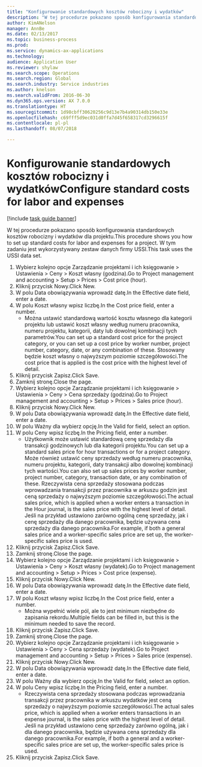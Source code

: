 ```yaml
--- 
title: "Konfigurowanie standardowych kosztów robocizny i wydatków"
description: "W tej procedurze pokazano sposób konfigurowania standardowych kosztów robocizny i wydatków dla projektu."
author: KimANelson
manager: AnnBe
ms.date: 02/13/2017
ms.topic: business-process
ms.prod: 
ms.service: dynamics-ax-applications
ms.technology: 
audience: Application User
ms.reviewer: shylaw
ms.search.scope: Operations
ms.search.region: Global
ms.search.industry: Service industries
ms.author: knelson
ms.search.validFrom: 2016-06-30
ms.dyn365.ops.version: AX 7.0.0
ms.translationtype: HT
ms.sourcegitcommit: 1d98cbff30620256c9d13e7b4a90314db150e33e
ms.openlocfilehash: c69fff5d9ec031d0ffa7d45f658317cd3296615f
ms.contentlocale: pl-pl
ms.lasthandoff: 08/07/2018

---
```

# <a name="configure-standard-costs-for-labor-and-expenses"></a><span data-ttu-id="f4e66-103">Konfigurowanie standardowych kosztów robocizny i wydatków</span><span class="sxs-lookup"><span data-stu-id="f4e66-103">Configure standard costs for labor and expenses</span></span>

[!include [task guide banner](../../includes/task-guide-banner.md)]

<span data-ttu-id="f4e66-104">W tej procedurze pokazano sposób konfigurowania standardowych kosztów robocizny i wydatków dla projektu.</span><span class="sxs-lookup"><span data-stu-id="f4e66-104">This procedure shows you how to set up standard costs for labor and expenses for a project.</span></span> <span data-ttu-id="f4e66-105">W tym zadaniu jest wykorzystywany zestaw danych firmy USSI.</span><span class="sxs-lookup"><span data-stu-id="f4e66-105">This task uses the USSI data set.</span></span>

1. <span data-ttu-id="f4e66-106">Wybierz kolejno opcje Zarządzanie projektami i ich księgowanie > Ustawienia > Ceny > Koszt własny (godzina).</span><span class="sxs-lookup"><span data-stu-id="f4e66-106">Go to Project management and accounting > Setup > Prices > Cost price (hour).</span></span>
2. <span data-ttu-id="f4e66-107">Kliknij przycisk Nowy.</span><span class="sxs-lookup"><span data-stu-id="f4e66-107">Click New.</span></span>
3. <span data-ttu-id="f4e66-108">W polu Data obowiązywania wprowadź datę.</span><span class="sxs-lookup"><span data-stu-id="f4e66-108">In the Effective date field, enter a date.</span></span>
4. <span data-ttu-id="f4e66-109">W polu Koszt własny wpisz liczbę.</span><span class="sxs-lookup"><span data-stu-id="f4e66-109">In the Cost price field, enter a number.</span></span>
    * <span data-ttu-id="f4e66-110">Można ustawić standardową wartość kosztu własnego dla kategorii projektu lub ustawić koszt własny według numeru pracownika, numeru projektu, kategorii, daty lub dowolnej kombinacji tych parametrów.</span><span class="sxs-lookup"><span data-stu-id="f4e66-110">You can set up a standard cost price for the project category, or you can set up a cost price by worker number, project number, category, date, or any combination of these.</span></span> <span data-ttu-id="f4e66-111">Stosowany będzie koszt własny o najwyższym poziomie szczegółowości.</span><span class="sxs-lookup"><span data-stu-id="f4e66-111">The cost price that is applied is the cost price with the highest level of detail.</span></span>  
5. <span data-ttu-id="f4e66-112">Kliknij przycisk Zapisz.</span><span class="sxs-lookup"><span data-stu-id="f4e66-112">Click Save.</span></span>
6. <span data-ttu-id="f4e66-113">Zamknij stronę.</span><span class="sxs-lookup"><span data-stu-id="f4e66-113">Close the page.</span></span>
7. <span data-ttu-id="f4e66-114">Wybierz kolejno opcje Zarządzanie projektami i ich księgowanie > Ustawienia > Ceny > Cena sprzedaży (godzina).</span><span class="sxs-lookup"><span data-stu-id="f4e66-114">Go to Project management and accounting > Setup > Prices > Sales price (hour).</span></span>
8. <span data-ttu-id="f4e66-115">Kliknij przycisk Nowy.</span><span class="sxs-lookup"><span data-stu-id="f4e66-115">Click New.</span></span>
9. <span data-ttu-id="f4e66-116">W polu Data obowiązywania wprowadź datę.</span><span class="sxs-lookup"><span data-stu-id="f4e66-116">In the Effective date field, enter a date.</span></span>
10. <span data-ttu-id="f4e66-117">W polu Ważny dla wybierz opcję.</span><span class="sxs-lookup"><span data-stu-id="f4e66-117">In the Valid for field, select an option.</span></span>
11. <span data-ttu-id="f4e66-118">W polu Ceny wpisz liczbę.</span><span class="sxs-lookup"><span data-stu-id="f4e66-118">In the Pricing field, enter a number.</span></span>
    * <span data-ttu-id="f4e66-119">Użytkownik może ustawić standardową cenę sprzedaży dla transakcji godzinowych lub dla kategorii projektu.</span><span class="sxs-lookup"><span data-stu-id="f4e66-119">You can set up a standard sales price for hour transactions or for a project category.</span></span> <span data-ttu-id="f4e66-120">Może również ustawić ceny sprzedaży według numeru pracownika, numeru projektu, kategorii, daty transakcji albo dowolnej kombinacji tych wartości.</span><span class="sxs-lookup"><span data-stu-id="f4e66-120">You can also set up sales prices by worker number, project number, category, transaction date, or any combination of these.</span></span> <span data-ttu-id="f4e66-121">Rzeczywista cena sprzedaży stosowana podczas wprowadzania transakcji przez pracownika w arkuszu godzin jest ceną sprzedaży o najwyższym poziomie szczegółowości.</span><span class="sxs-lookup"><span data-stu-id="f4e66-121">The actual sales price, which is applied when a worker enters a transaction in the Hour journal, is the sales price with the highest level of detail.</span></span> <span data-ttu-id="f4e66-122">Jeśli na przykład ustawiono zarówno ogólną cenę sprzedaży, jak i cenę sprzedaży dla danego pracownika, będzie używana cena sprzedaży dla danego pracownika.</span><span class="sxs-lookup"><span data-stu-id="f4e66-122">For example, if both a general sales price and a worker-specific sales price are set up, the worker-specific sales price is used.</span></span>  
12. <span data-ttu-id="f4e66-123">Kliknij przycisk Zapisz.</span><span class="sxs-lookup"><span data-stu-id="f4e66-123">Click Save.</span></span>
13. <span data-ttu-id="f4e66-124">Zamknij stronę.</span><span class="sxs-lookup"><span data-stu-id="f4e66-124">Close the page.</span></span>
14. <span data-ttu-id="f4e66-125">Wybierz kolejno opcje Zarządzanie projektami i ich księgowanie > Ustawienia > Ceny > Koszt własny (wydatek).</span><span class="sxs-lookup"><span data-stu-id="f4e66-125">Go to Project management and accounting > Setup > Prices > Cost price (expense).</span></span>
15. <span data-ttu-id="f4e66-126">Kliknij przycisk Nowy.</span><span class="sxs-lookup"><span data-stu-id="f4e66-126">Click New.</span></span>
16. <span data-ttu-id="f4e66-127">W polu Data obowiązywania wprowadź datę.</span><span class="sxs-lookup"><span data-stu-id="f4e66-127">In the Effective date field, enter a date.</span></span>
17. <span data-ttu-id="f4e66-128">W polu Koszt własny wpisz liczbę.</span><span class="sxs-lookup"><span data-stu-id="f4e66-128">In the Cost price field, enter a number.</span></span>
    * <span data-ttu-id="f4e66-129">Można wypełnić wiele pól, ale to jest minimum niezbędne do zapisania rekordu.</span><span class="sxs-lookup"><span data-stu-id="f4e66-129">Multiple fields can be filled in, but this is the minimum needed to save the record.</span></span>  
18. <span data-ttu-id="f4e66-130">Kliknij przycisk Zapisz.</span><span class="sxs-lookup"><span data-stu-id="f4e66-130">Click Save.</span></span>
19. <span data-ttu-id="f4e66-131">Zamknij stronę.</span><span class="sxs-lookup"><span data-stu-id="f4e66-131">Close the page.</span></span>
20. <span data-ttu-id="f4e66-132">Wybierz kolejno opcje Zarządzanie projektami i ich księgowanie > Ustawienia > Ceny > Cena sprzedaży (wydatek).</span><span class="sxs-lookup"><span data-stu-id="f4e66-132">Go to Project management and accounting > Setup > Prices > Sales price (expense).</span></span>
21. <span data-ttu-id="f4e66-133">Kliknij przycisk Nowy.</span><span class="sxs-lookup"><span data-stu-id="f4e66-133">Click New.</span></span>
22. <span data-ttu-id="f4e66-134">W polu Data obowiązywania wprowadź datę.</span><span class="sxs-lookup"><span data-stu-id="f4e66-134">In the Effective date field, enter a date.</span></span>
23. <span data-ttu-id="f4e66-135">W polu Ważny dla wybierz opcję.</span><span class="sxs-lookup"><span data-stu-id="f4e66-135">In the Valid for field, select an option.</span></span>
24. <span data-ttu-id="f4e66-136">W polu Ceny wpisz liczbę.</span><span class="sxs-lookup"><span data-stu-id="f4e66-136">In the Pricing field, enter a number.</span></span>
    * <span data-ttu-id="f4e66-137">Rzeczywista cena sprzedaży stosowana podczas wprowadzania transakcji przez pracownika w arkuszu wydatków jest ceną sprzedaży o najwyższym poziomie szczegółowości.</span><span class="sxs-lookup"><span data-stu-id="f4e66-137">The actual sales price, which is applied when a worker enters transactions in an expense journal, is the sales price with the highest level of detail.</span></span> <span data-ttu-id="f4e66-138">Jeśli na przykład ustawiono cenę sprzedaży zarówno ogólną, jak i dla danego pracownika, będzie używana cena sprzedaży dla danego pracownika.</span><span class="sxs-lookup"><span data-stu-id="f4e66-138">For example, if both a general and a worker-specific sales price are set up, the worker-specific sales price is used.</span></span>  
25. <span data-ttu-id="f4e66-139">Kliknij przycisk Zapisz.</span><span class="sxs-lookup"><span data-stu-id="f4e66-139">Click Save.</span></span>


